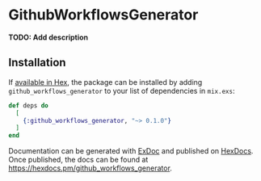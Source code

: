 # GithubWorkflowsGenerator

**TODO: Add description**

## Installation

If [available in Hex](https://hex.pm/docs/publish), the package can be installed
by adding `github_workflows_generator` to your list of dependencies in `mix.exs`:

```elixir
def deps do
  [
    {:github_workflows_generator, "~> 0.1.0"}
  ]
end
```

Documentation can be generated with [ExDoc](https://github.com/elixir-lang/ex_doc)
and published on [HexDocs](https://hexdocs.pm). Once published, the docs can
be found at <https://hexdocs.pm/github_workflows_generator>.


